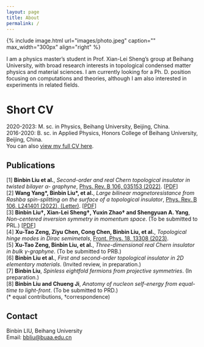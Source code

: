 ```yaml
---
layout: page
title: About
permalink: /
---
```


{% include image.html url="images/photo.jpeg" caption="" max_width="300px" align="right" %}

 I am a physics master’s student in Prof. Xian-Lei Sheng’s group at Beihang University, with broad research interests in topological condensed matter physics and material sciences. I am currently looking for a Ph. D. position focusing on computations and theories, although I am also interested in experiments in related fields.

# Short CV
2020-2023: M. sc. in Physics, Beihang University, Beijing, China. <br />
2016-2020: B. sc. in Applied Physics, Honors College of Beihang University, Beijing, China. <br />
You can also [view my full CV here](assets/CV_BinBin_Liu.pdf).

## Publications
[1] **Binbin Liu et al.**, _Second-order and real Chern topological insulator in twisted bilayer α-
graphyne_, [Phys. Rev. B 106, 035153 (2022)](https://journals.aps.org/prb/export/10.1103/PhysRevB.106.035153). [[PDF](assets/papers/PhysRevB.106.035153.pdf)]<br />
[2] **Wang Yang\*, Binbin Liu\*, et al.**, _Large bilinear magnetoresistance from Rashba spin-splitting on the surface of a topological insulator_, [Phys. Rev. B 106, L241401 (2022), (Letter)](https://journals.aps.org/prb/abstract/10.1103/PhysRevB.106.L241401). [[PDF](assets/papers/PhysRevB.106.L241401.pdf)] <br />
[3] **Binbin Liu†, Xian-Lei Sheng†, Yuxin Zhao† and Shengyuan A. Yang**, _Non-centered inversion symmetry in momentum space_. (To be submitted to PRL.)  [[PDF](assets/papers/MomentumNonCenteredInv_main.pdf)]<br />
[4] **Xu-Tao Zeng, Ziyu Chen, Cong Chen, Binbin Liu, et al.**, _Topological hinge modes in
Dirac semimetals_, [Front. Phys. 18, 13308 (2023)](https://link.springer.com/article/10.1007/s11467-022-1221-y). <br />
[5] **Xu-Tao Zeng, Binbin Liu, et al.**, _Three-dimensional real Chern insulator in bulk γ-graphyne_. (To be submitted to PRB.) <br />
[6] **Binbin Liu et al.**, _First and second-order topological insulator in 2D elementary materials_.
(Invited review, in preparation.) <br />
[7] **Binbin Liu**, _Spinless eightfold fermions from projective symmetries_. (In preparation.) <br />
[8] **Binbin Liu and Chueng Ji**, _Anatomy of nucleon self-energy from equal-time to light-front_.
(To be submitted to PRD.) <br />
(* equal contributions, †correspondence) <br />


## Contact
Binbin LIU, Beihang University <br />
Email: [bbliu@buaa.edu.cn]


<!-- 
[Yavin] <br />
[Yavin]: https://en.wikipedia.org/wiki/Yavin
-->
[bbliu@buaa.edu.cn]: mailto:bbliu@buaa.edu.cn
